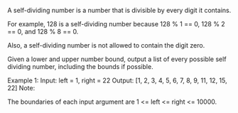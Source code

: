 A self-dividing number is a number that is divisible by every digit it contains.

For example, 128 is a self-dividing number because 128 % 1 == 0, 128 % 2 == 0, and 128 % 8 == 0.

Also, a self-dividing number is not allowed to contain the digit zero.

Given a lower and upper number bound, output a list of every possible self dividing number, including the bounds if possible.

Example 1: Input: left = 1, right = 22 Output: [1, 2, 3, 4, 5, 6, 7, 8, 9, 11, 12, 15, 22] Note:

The boundaries of each input argument are 1 <= left <= right <= 10000.
